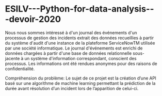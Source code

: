 # ESILV---Python-for-data-analysis---devoir-2020

Nous nous sommes intéressé à d'un journal des événements d'un processus de gestion des incidents extrait des données recueillies à partir du système d'audit d'une instance de la plateforme ServiceNowTM utilisée par une société informatique. Le journal d'événements est enrichi de données chargées à partir d'une base de données relationnelle sous-jacente à un système d'information correspondant, conscient des processus. Les informations ont été rendues anonymes pour des raisons de confidentialité.

Compréhension du problème: Le sujet de ce projet est la création d’une API basé sur une algorithme de machine learning permettant la prédiction de la durée avant résolution d’un incident lors de l’apparition de celui-ci.
